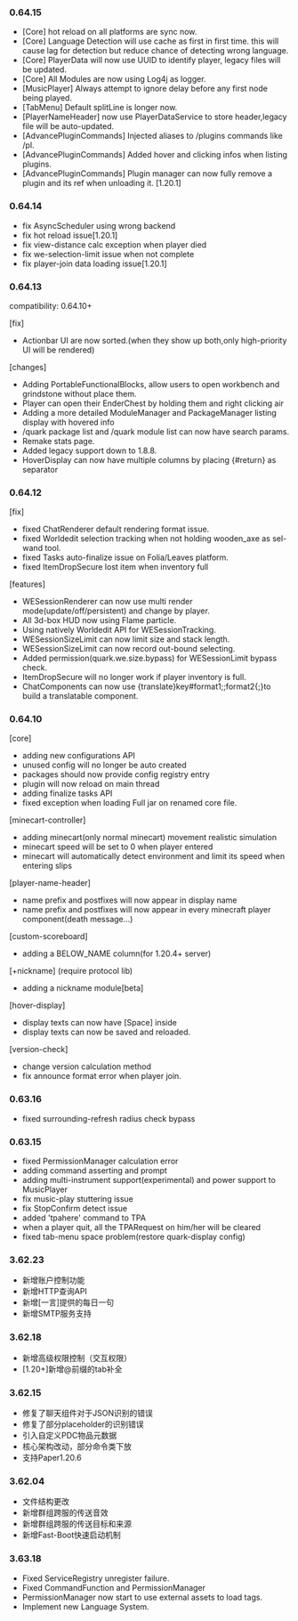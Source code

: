 ### 0.64.15

- [Core] hot reload on all platforms are sync now.
- [Core] Language Detection will use cache as first in first time. this will cause lag for detection but reduce chance of
  detecting wrong language.
- [Core] PlayerData will now use UUID to identify player, legacy files will be updated.
- [Core] All Modules are now using Log4j as logger.
- [MusicPlayer] Always attempt to ignore delay before any first node being played.
- [TabMenu] Default splitLine is longer now.
- [PlayerNameHeader] now use PlayerDataService to store header,legacy file will be auto-updated.
- [AdvancePluginCommands] Injected aliases to /plugins commands like /pl.
- [AdvancePluginCommands] Added hover and clicking infos when listing plugins.
- [AdvancePluginCommands] Plugin manager can now fully remove a plugin and its ref when unloading it. [1.20.1]

### 0.64.14

- fix AsyncScheduler using wrong backend
- fix hot reload issue[1.20.1]
- fix view-distance calc exception when player died
- fix we-selection-limit issue when not complete
- fix player-join data loading issue[1.20.1]

### 0.64.13

compatibility: 0.64.10+

[fix]

- Actionbar UI are now sorted.(when they show up both,only high-priority UI will be rendered)

[changes]

- Adding PortableFunctionalBlocks, allow users to open workbench and grindstone without place them.
- Player can open their EnderChest by holding them and right clicking air
- Adding a more detailed ModuleManager and PackageManager listing display with hovered info
- /quark package list and /quark module list can now have search params.
- Remake stats page.
- Added legacy support down to 1.8.8.
- HoverDisplay can now have multiple columns by placing {#return} as separator

### 0.64.12

[fix]

- fixed ChatRenderer default rendering format issue.
- fixed Worldedit selection tracking when not holding wooden_axe as sel-wand tool.
- fixed Tasks auto-finalize issue on Folia/Leaves platform.
- fixed ItemDropSecure lost item when inventory full

[features]

- WESessionRenderer can now use multi render mode(update/off/persistent) and change by player.
- All 3d-box HUD now using Flame particle.
- Using natively Worldedit API for WESessionTracking.
- WESessionSizeLimit can now limit size and stack length.
- WESessionSizeLimit can now record out-bound selecting.
- Added permission(quark.we.size.bypass) for WESessionLimit bypass check.
- ItemDropSecure will no longer work if player inventory is full.
- ChatComponents can now use {translate}key#format1;;format2{;}to build a translatable component.

### 0.64.10

[core]

- adding new configurations API
- unused config will no longer be auto created
- packages should now provide config registry entry
- plugin will now reload on main thread
- adding finalize tasks API
- fixed exception when loading Full jar on renamed core file.

[minecart-controller]

- adding minecart(only normal minecart) movement realistic simulation
- minecart speed will be set to 0 when player entered
- minecart will automatically detect environment and limit its speed when entering slips

[player-name-header]

- name prefix and postfixes will now appear in display name
- name prefix and postfixes will now appear in every minecraft player component(death message...)

[custom-scoreboard]

- adding a BELOW_NAME column(for 1.20.4+ server)

[+nickname] (require protocol lib)

- adding a nickname module[beta]

[hover-display]

- display texts can now have [Space] inside
- display texts can now be saved and reloaded.

[version-check]

- change version calculation method
- fix announce format error when player join.

### 0.63.16

- fixed surrounding-refresh radius check bypass

### 0.63.15

- fixed PermissionManager calculation error
- adding command asserting and prompt
- adding multi-instrument support(experimental) and power support to MusicPlayer
- fix music-play stuttering issue
- fix StopConfirm detect issue
- added 'tpahere' command to TPA
- when a player quit, all the TPARequest on him/her will be cleared
- fixed tab-menu space problem(restore quark-display config)

### 3.62.23

- 新增账户控制功能
- 新增HTTP查询API
- 新增[一言]提供的每日一句
- 新增SMTP服务支持

### 3.62.18

- 新增高级权限控制（交互权限）
- [1.20+]新增@前缀的tab补全

### 3.62.15

- 修复了聊天组件对于JSON识别的错误
- 修复了部分placeholder的识别错误
- 引入自定义PDC物品元数据
- 核心架构改动，部分命令类下放
- 支持Paper1.20.6

### 3.62.04

- 文件结构更改
- 新增群组跨服的传送音效
- 新增群组跨服的传送目标和来源
- 新增Fast-Boot快速启动机制

### 3.63.18

- Fixed ServiceRegistry unregister failure.
- Fixed CommandFunction and PermissionManager
- PermissionManager now start to use external assets to load tags.
- Implement new Language System.